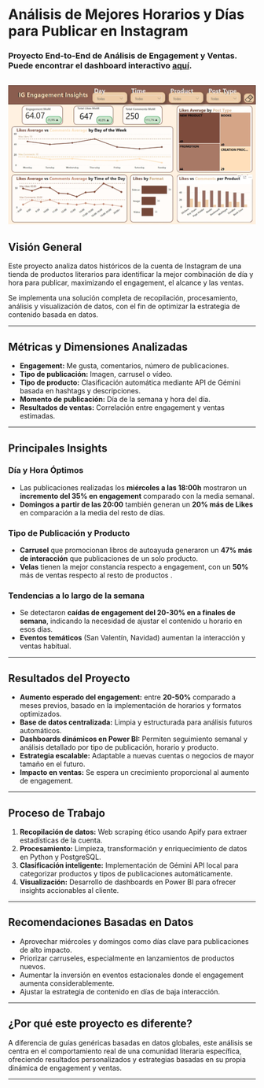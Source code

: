 # Análisis de Mejores Horarios y Días para Publicar en Instagram

### Proyecto End-to-End de Análisis de Engagement y Ventas. Puede encontrar el dashboard interactivo [aquí](https://app.powerbi.com/groups/me/reports/235ce505-39a3-4b49-996a-6092c074d627/3523f9100989bb7d9b6e?experience=power-bi).
![Vista previa del Dashboard](ANALYSIS_IG_ACCOUNT/DASHBOARDS/IG-Insights-Dashboard.png)
---
## Visión General

Este proyecto analiza datos históricos de la cuenta de Instagram de una tienda de productos literarios para identificar la mejor combinación de día y hora para publicar, maximizando el engagement, el alcance y las ventas.

Se implementa una solución completa de recopilación, procesamiento, análisis y visualización de datos, con el fin de optimizar la estrategia de contenido basada en datos.

---

## Métricas y Dimensiones Analizadas

- **Engagement:** Me gusta, comentarios, número de publicaciones.
- **Tipo de publicación:** Imagen, carrusel o vídeo.
- **Tipo de producto:** Clasificación automática mediante API de Gémini basada en hashtags y descripciones.
- **Momento de publicación:** Día de la semana y hora del día.
- **Resultados de ventas:** Correlación entre engagement y ventas estimadas.

---

## Principales Insights

### Día y Hora Óptimos

- Las publicaciones realizadas los **miércoles a las 18:00h** mostraron un **incremento del 35% en engagement** comparado con la media semanal.
- **Domingos a partir de las 20:00** también generan un **20% más de Likes** en comparación a la media del resto de días.

### Tipo de Publicación y Producto

- **Carrusel** que promocionan libros de autoayuda generaron un **47% más de interacción** que publicaciones de un solo producto.
- **Velas** tienen la mejor constancia respecto a engagement, con un **50%** más de ventas respecto al resto de productos .

### Tendencias a lo largo de la semana

- Se detectaron **caídas de engagement del 20-30% en a finales de semana**, indicando la necesidad de ajustar el contenido u horario en esos días.
- **Eventos temáticos** (San Valentín, Navidad) aumentan la interacción y ventas habitual.

---

## Resultados del Proyecto

- **Aumento esperado del engagement:** entre **20-50%** comparado a meses previos, basado en la implementación de horarios y formatos optimizados.
- **Base de datos centralizada:** Limpia y estructurada para análisis futuros automáticos.
- **Dashboards dinámicos en Power BI:** Permiten seguimiento semanal y análisis detallado por tipo de publicación, horario y producto.
- **Estrategia escalable:** Adaptable a nuevas cuentas o negocios de mayor tamaño en el futuro.
- **Impacto en ventas:** Se espera un crecimiento proporcional al aumento de engagement.

---

## Proceso de Trabajo

1. **Recopilación de datos:** Web scraping ético usando Apify para extraer estadísticas de la cuenta.
2. **Procesamiento:** Limpieza, transformación y enriquecimiento de datos en Python y PostgreSQL.
3. **Clasificación inteligente:** Implementación de Gémini API local para categorizar productos y tipos de publicaciones automáticamente.
4. **Visualización:** Desarrollo de dashboards en Power BI para ofrecer insights accionables al cliente.

---

## Recomendaciones Basadas en Datos

- Aprovechar miércoles y domingos como días clave para publicaciones de alto impacto.
- Priorizar carruseles, especialmente en lanzamientos de productos nuevos.
- Aumentar la inversión en eventos estacionales donde el engagement aumenta considerablemente.
- Ajustar la estrategia de contenido en días de baja interacción.

---

## ¿Por qué este proyecto es diferente?

A diferencia de guías genéricas basadas en datos globales, este análisis se centra en el comportamiento real de una comunidad literaria específica, ofreciendo resultados personalizados y estrategias basadas en su propia dinámica de engagement y ventas.

---
